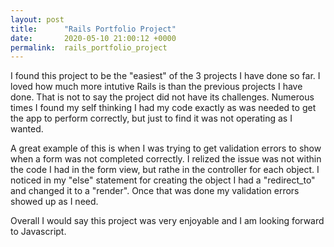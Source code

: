 ```yaml
---
layout: post
title:      "Rails Portfolio Project"
date:       2020-05-10 21:00:12 +0000
permalink:  rails_portfolio_project
---
```



I found this project to be the "easiest" of the 3 projects I have done so far.  I loved how much more intutive Rails is than the previous projects I have done.  That is not to say the project did not have its challenges.  Numerous times I found my self thinking I had my code exactly as was needed to get the app to perform correctly, but just to find it was not operating as I wanted.  

A great example of this is when I was trying to get validation errors to show when a form was not completed correctly.  I relized the issue was not within the code I had in the form view, but rathe in the controller for each object.  I noticed in my "else" statement for creating the object I had a "redirect_to" and changed it to a "render".  Once that was done my validation errors showed up as I need.

Overall I would say this project was very enjoyable and I am looking forward to Javascript.
